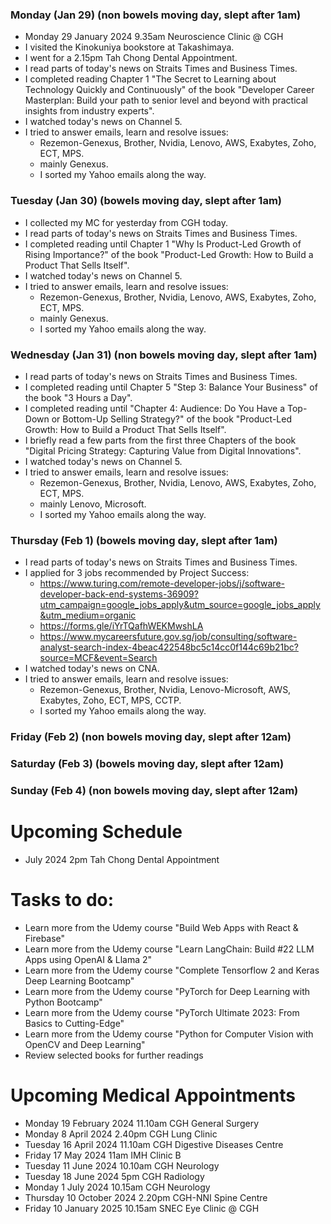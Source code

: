 ### Monday (Jan 29) (non bowels moving day, slept after 1am)
- Monday 29 January 2024 9.35am Neuroscience Clinic @ CGH
- I visited the Kinokuniya bookstore at Takashimaya.
- I went for a 2.15pm Tah Chong Dental Appointment.
- I read parts of today's news on Straits Times and Business Times.
- I completed reading Chapter 1 "The Secret to Learning about Technology Quickly and Continuously" of the book "Developer Career Masterplan: Build your path to senior level and beyond with practical insights from industry experts".
- I watched today's news on Channel 5.
- I tried to answer emails, learn and resolve issues:
    - Rezemon-Genexus, Brother, Nvidia, Lenovo, AWS, Exabytes, Zoho, ECT, MPS.
    - mainly Genexus.
    - I sorted my Yahoo emails along the way.

### Tuesday (Jan 30) (bowels moving day, slept after 1am)
- I collected my MC for yesterday from CGH today.
- I read parts of today's news on Straits Times and Business Times.
- I completed reading until Chapter 1 "Why Is Product-Led Growth of Rising Importance?" of the book "Product-Led Growth: How to Build a Product That Sells Itself".
- I watched today's news on Channel 5.
- I tried to answer emails, learn and resolve issues:
    - Rezemon-Genexus, Brother, Nvidia, Lenovo, AWS, Exabytes, Zoho, ECT, MPS.
    - mainly Genexus.
    - I sorted my Yahoo emails along the way.

### Wednesday (Jan 31) (non bowels moving day, slept after 1am)
- I read parts of today's news on Straits Times and Business Times.
- I completed reading until Chapter 5 "Step 3: Balance Your Business" of the book "3 Hours a Day".
- I completed reading until "Chapter 4: Audience: Do You Have a Top-Down or Bottom-Up Selling Strategy?" of the book "Product-Led Growth: How to Build a Product That Sells Itself".
- I briefly read a few parts from the first three Chapters of the book "Digital Pricing Strategy: Capturing Value from Digital Innovations".
- I watched today's news on Channel 5.
- I tried to answer emails, learn and resolve issues:
    - Rezemon-Genexus, Brother, Nvidia, Lenovo, AWS, Exabytes, Zoho, ECT, MPS.
    - mainly Lenovo, Microsoft.
    - I sorted my Yahoo emails along the way.

### Thursday (Feb 1) (bowels moving day, slept after 1am)
- I read parts of today's news on Straits Times and Business Times.
- I applied for 3 jobs recommended by Project Success:
    - https://www.turing.com/remote-developer-jobs/j/software-developer-back-end-systems-36909?utm_campaign=google_jobs_apply&utm_source=google_jobs_apply&utm_medium=organic
    - https://forms.gle/iYrTQafhWEKMwshLA
    - https://www.mycareersfuture.gov.sg/job/consulting/software-analyst-search-index-4beac422548bc5c14cc0f144c69b21bc?source=MCF&event=Search
- I watched today's news on CNA.
- I tried to answer emails, learn and resolve issues:
    - Rezemon-Genexus, Brother, Nvidia, Lenovo-Microsoft, AWS, Exabytes, Zoho, ECT, MPS, CCTP.
    - I sorted my Yahoo emails along the way.

### Friday (Feb 2) (non bowels moving day, slept after 12am)


### Saturday (Feb 3) (bowels moving day, slept after 12am)


### Sunday (Feb 4) (non bowels moving day, slept after 12am)





# Upcoming Schedule
- July 2024 2pm Tah Chong Dental Appointment

# Tasks to do:
- Learn more from the Udemy course "Build Web Apps with React & Firebase"
- Learn more from the Udemy course "Learn LangChain: Build #22 LLM Apps using OpenAI & Llama 2"
- Learn more from the Udemy course "Complete Tensorflow 2 and Keras Deep Learning Bootcamp"
- Learn more from the Udemy course "PyTorch for Deep Learning with Python Bootcamp"
- Learn more from the Udemy course "PyTorch Ultimate 2023: From Basics to Cutting-Edge"
- Learn more from the Udemy course "Python for Computer Vision with OpenCV and Deep Learning"
- Review selected books for further readings

# Upcoming Medical Appointments
- Monday 19 February 2024 11.10am CGH General Surgery
- Monday 8 April 2024 2.40pm CGH Lung Clinic
- Tuesday 16 April 2024 11.10am CGH Digestive Diseases Centre
- Friday 17 May 2024 11am IMH Clinic B
- Tuesday 11 June 2024 10.10am CGH Neurology
- Tuesday 18 June 2024 5pm CGH Radiology
- Monday 1 July 2024 10.15am CGH Neurology
- Thursday 10 October 2024 2.20pm CGH-NNI Spine Centre
- Friday 10 January 2025 10.15am SNEC Eye Clinic @ CGH
